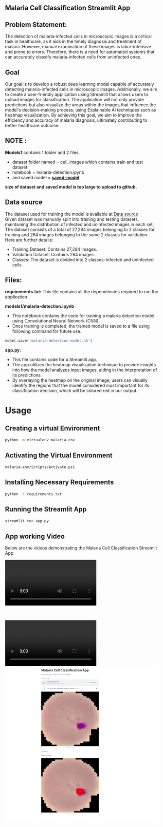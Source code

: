 ## Malaria Cell Classification Streamlit App

## Problem Statement:
The detection of malaria-infected cells in microscopic images is a critical task in healthcare, as it aids in the timely diagnosis and treatment of malaria. However, manual examination of these images is labor-intensive and prone to errors. Therefore, there is a need for automated systems that can accurately classify malaria-infected cells from uninfected ones.

## Goal
Our goal is to develop a robust deep learning model capable of accurately detecting malaria-infected cells in microscopic images. Additionally, we aim to create a user-friendly application using Streamlit that allows users to upload images for classification. The application will not only provide predictions but also visualize the areas within the images that influence the model's decision-making process, using Explainable AI techniques such as heatmap visualization. By achieving this goal, we aim to improve the efficiency and accuracy of malaria diagnosis, ultimately contributing to better healthcare outcome.

## NOTE : 
**Models1** contains 1  folder and 2 files.
- dataset folder named = cell_images  which contains train and test dataset
- notebook = malaria-detection.ipynb
- and saved model = **[saved-model](https://drive.google.com/drive/folders/1kwmNOUoUBB0vIaKqpVkqwDYMofQhsvCd?usp=sharing)**
  
**size of dataset and saved model is too large to upload to github.**

## Data source 
The dataset used for training the model is available at [Data source](https://www.kaggle.com/iarunava/cell-images-for-detecting-malaria)
<br>
Given dataset was manually split into training and testing datasets, maintaining the 
distribution of infected and uninfected images in each set. The dataset consists of a total 
of 27,294 images belonging to 2 classes for training and 264 images belonging to the 
same 2 classes for validation. Here are further details:
- Training Dataset: Contains 27,294 images. 
- Validation Dataset: Contains 264 images. 
- Classes: The dataset is divided into 2 classes: infected and uninfected cells.

## Files:
**requirements.txt:**
This file contains all the dependencies required to run the application.

**models1/malaria-detection.ipynb**
- This notebook contains the code for training a malaria detection model using Convolutional Neural Network (CNN).<br>
- Once training is completed, the trained model is saved to a file using following command for future use.<br>
```bash
model.save('malaria-detection-model.h5')
```
**app.py:**
- This file contains code for a Streamlit app.<br>
- The app utilizes the heatmap visualization technique to provide insights into how the model analyzes input images, aiding in the interpretation of its predictions. <br>
- By overlaying the heatmap on the original image, users can visually identify the regions that the model considered most important for its classification decision, which will be colored red in our output.



# Usage

## Creating a virtual Environment
```bash
python -m virtualenv malaria-env
```

## Activating the Virtual Environment 
```bash
malaria-env/Scripts/Activate.ps1
```
## Installing Necessary Requirements
```bash
python -r requirements.txt
```
## Running the Streamlit App
```bash 
streamlit run app.py
```

## App working Video

Below are the videos demonstrating the Malaria Cell Classification Streamlit App:

![Video 1:](malaria-cell-classification-app.mp4)

<br>

![Video 2:](malaria-cell-classification-streamlit-app2.mp4
)
![Demo](https://github.com/h-ema-r/streamlit-malaria-cells-classification-app/blob/main/demo.png)
